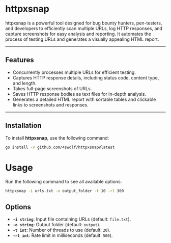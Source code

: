 # httpxsnap

httpxsnap is a powerful tool designed for bug bounty hunters, pen-testers, and developers to efficiently scan multiple URLs, log HTTP responses, and capture screenshots for easy analysis and reporting. It automates the process of testing URLs and generates a visually appealing HTML report.

---

## Features
- Concurrently processes multiple URLs for efficient testing.
- Captures HTTP response details, including status code, content type, and length.
- Takes full-page screenshots of URLs.
- Saves HTTP response bodies as text files for in-depth analysis.
- Generates a detailed HTML report with sortable tables and clickable links to screenshots and responses.

---

## Installation

To install **httpxsnap**, use the following command:

```bash
go install -v github.com/4swolf/httpxsnap@latest
```

# Usage

Run the following command to see all available options:

```bash
httpxsnap -i urls.txt -o output_folder -t 10 -rl 300
```

## Options
- **`-i string`**: Input file containing URLs (default: `file.txt`).
- **`-o string`**: Output folder (default: `output`).
- **`-t int`**: Number of threads to use (default: `20`).
- **`-rl int`**: Rate limit in milliseconds (default: `500`).

